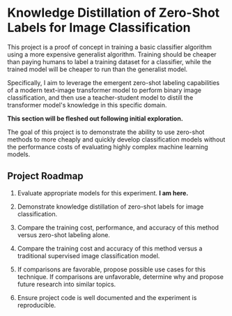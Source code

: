 # Knowledge Distillation of Zero-Shot Labels for Image Classification

This project is a proof of concept in training a basic classifier algorithm using a more expensive generalist algorithm. Training should be cheaper than paying humans to label a training dataset for a classifier, while the trained model will be cheaper to run than the generalist model.

Specifically, I aim to leverage the emergent zero-shot labeling capabilities of a modern text-image transformer model to perform binary image classification, and then use a teacher-student model to distill the transformer model's knowledge in this specific domain.

**This section will be fleshed out following initial exploration.**

The goal of this project is to demonstrate the ability to use zero-shot methods to more cheaply and quickly develop classification models without the performance costs of evaluating highly complex machine learning models.

## Project Roadmap

1. Evaluate appropriate models for this experiment. **I am here.**

2. Demonstrate knowledge distillation of zero-shot labels for image classification.

3. Compare the training cost, performance, and accuracy of this method versus zero-shot labeling alone.

4. Compare the training cost and accuracy of this method versus a traditional supervised image classification model.

5. If comparisons are favorable, propose possible use cases for this technique. If comparisons are unfavorable, determine why and propose future research into similar topics.

6. Ensure project code is well documented and the experiment is reproducible.